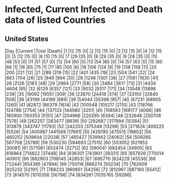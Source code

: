 # Infected, Current Infected and Death data of listed Countries
## United States
|Day	|Current	|Total	|Death|
|1	|12	|15	|0|
|2	|12	|15	|0|
|3	|12	|15	|0|
|4	|12	|15	|0|
|5	|12	|15	|0|
|6	|10	|15	|0|
|7	|29	|35	|0|
|8	|29	|35	|0|
|9	|28	|35	|0|
|10	|48	|53	|0|
|11	|51	|57	|0|
|12	|54	|60	|0|
|13	|54	|60	|0|
|14	|57	|63	|0|
|15	|60	|68	|1|
|16	|65	|75	|1|
|17	|85	|100	|6|
|18	|106	|124	|9|
|19	|138	|158	|11|
|20	|200	|221	|12|
|21	|289	|319	|15|
|22	|401	|435	|19|
|23	|504	|541	|22|
|24	|663	|704	|26|
|25	|949	|994	|30|
|26	|1248	|1301	|38|
|27	|1581	|1630	|41|
|28	|2126	|2183	|48|
|29	|2664	|2771	|58|
|30	|3484	|3617	|73|
|31	|4434	|4604	|95|
|32	|6129	|6357	|121|
|33	|9032	|9317	|171|
|34	|13548	|13898	|239|
|35	|19092	|19551	|309|
|36	|23870	|24418	|374|
|37	|33150	|33840	|509|
|38	|43199	|44189	|689|
|39	|54044	|55398	|957|
|40	|67231	|68905	|1260|
|41	|82872	|86379	|1614|
|42	|100548	|105217	|2110|
|43	|118766	|124788	|2754|
|44	|137133	|144980	|3251|
|45	|158563	|168177	|4066|
|46	|180900	|193353	|5151|
|47	|204966	|220295	|6394|
|48	|232646	|250708	|7576|
|49	|262257	|283477	|8839|
|50	|292687	|317994	|10384|
|51	|313879	|343747	|11793|
|52	|342203	|375348	|13298|
|53	|371824	|409225	|15526|
|54	|400987	|441569	|17691|
|55	|429785	|475515	|19802|
|56	|460252	|509604	|22038|
|57	|485427	|539942	|24062|
|58	|509285	|567708	|25789|
|59	|530230	|594693	|27515|
|60	|553052	|621953	|30081|
|61	|571061	|652474	|32712|
|62	|590041	|682454	|34905|
|63	|616864	|714822	|37448|
|64	|636301	|743901	|39331|
|65	|657926	|770014	|40901|
|66	|682903	|798145	|42853|
|67	|695770	|824229	|45536|
|68	|722441	|854385	|47894|
|69	|750118	|886274	|50234|
|70	|762609	|925232	|52191|
|71	|788233	|960651	|54256|
|72	|812967	|987160	|55412|
|73	|814570	|1010356	|56796|
|74	|834261	|1035765	|59266|

